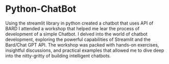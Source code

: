 # Python-ChatBot
Using the streamlit library in python created a chatbot that uses API of BARD 
I attended a workshop that helped me lear the process of development of a simple Chatbot. I delved into the world of chatbot development, exploring the powerful capabilities of Streamlit and the Bard/Chat GPT API.
The workshop was packed with hands-on exercises, insightful discussions, and practical examples that allowed me to dive deep into the nitty-gritty of building intelligent chatbots.
